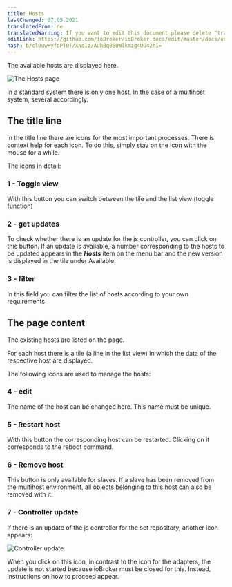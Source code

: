 ```yaml
---
title: Hosts
lastChanged: 07.05.2021
translatedFrom: de
translatedWarning: If you want to edit this document please delete "translatedFrom" field, elsewise this document will be translated automatically again
editLink: https://github.com/ioBroker/ioBroker.docs/edit/master/docs/en/admin/hosts.md
hash: b/cl0uw+yfoPT0T/XNqIz/AUhBq050Wlkmzg4UG42hI=
---
```

The available hosts are displayed here.

![The Hosts page](../../de/admin/media/ADMIN_Hosts_numbers.png)

In a standard system there is only one host. In the case of a multihost system, several accordingly.

## The title line
in the title line there are icons for the most important processes. There is context help for each icon. To do this, simply stay on the icon with the mouse for a while.

The icons in detail:

### 1 - Toggle view
With this button you can switch between the tile and the list view (toggle function)

### 2 - get updates
To check whether there is an update for the js controller, you can click on this button. If an update is available, a number corresponding to the hosts to be updated appears in the ***Hosts*** item on the menu bar and the new version is displayed in the tile under Available.

### 3 - filter
In this field you can filter the list of hosts according to your own requirements

## The page content
The existing hosts are listed on the page.

For each host there is a tile (a line in the list view) in which the data of the respective host are displayed.

The following icons are used to manage the hosts:

### 4 - edit
The name of the host can be changed here. This name must be unique.

### 5 - Restart host
With this button the corresponding host can be restarted. Clicking on it corresponds to the reboot command.

### 6 - Remove host
This button is only available for slaves. If a slave has been removed from the multihost environment, all objects belonging to this host can also be removed with it.

### 7 - Controller update
If there is an update of the js controller for the set repository, another icon appears:

![Controller update](../../de/admin/media/ADMIN_Hosts_update.png)

When you click on this icon, in contrast to the icon for the adapters, the update is not started because ioBroker must be closed for this. Instead, instructions on how to proceed appear.